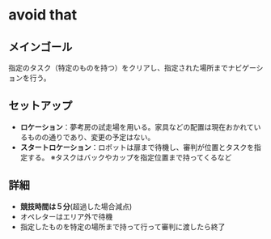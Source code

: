 # avoid that
## メインゴール
指定のタスク（特定のものを持つ）をクリアし、指定された場所までナビゲーションを行う。
## セットアップ
- **ロケーション**：夢考房の試走場を用いる。家具などの配置は現在おかれているものの通りであり、変更の予定はない。
- **スタートロケーション**：ロボットは扉まで待機し、審判が位置とタスクを指定する。
※タスクはバックやカップを指定位置まで持ってくるなど
## 詳細
- **競技時間は５分**(超過した場合減点)
- オペレターはエリア外で待機
- 指定したものを特定の場所まで持って行って審判に渡したら終了
##
